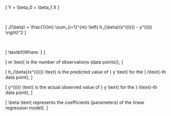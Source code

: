 <!--
 Copyright (c) 2024 David Such
 
 This software is released under the MIT License.
 https://opensource.org/licenses/MIT
-->

<!-- Linear Regression hypothesis -->
\[
Y = \beta_0 + \beta_1 X
\]

<br>

<!-- Mean Squared Error (MSE) Cost Function in Linear Regression -->
\[
J(\beta) = \frac{1}{m} \sum_{i=1}^{m} \left( h_{\beta}(x^{(i)}) - y^{(i)} \right)^2 
\]

<br>

\[
\textbf{Where: } 
\]

\[
m \text{ is the number of observations (data points)},
\]

\[
h_{\beta}(x^{(i)}) \text{ is the predicted value of } y \text{ for the } i\text{-th data point}, 
\]

\[
y^{(i)} \text{ is the actual observed value of } y \text{ for the } i\text{-th data point},
\]

\[
\beta \text{ represents the coefficients (parameters) of the linear regression model}.
\]

<br>
